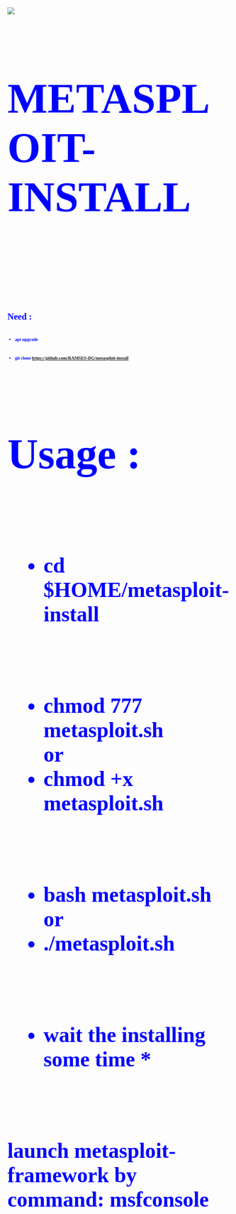 <html> 
 <body> 

<img src='https://encrypted-tbn0.gstatic.com/images?q=tbn:ANd9GcRBzRBn_8-oCwOlFuF6dOlnr7TBIGDMfaRkug&usqp=CAU'> 

<br>
 
<font color=blue size='10px' face='tahoma'>
 <h1>  <b> METASPLOIT-INSTALL <br> </h1>
<br>
<br>
 <font size='1px'>
<h1>  Need : </h1>
<br> 

* apt upgrade
<br> 

* git clone https://github.com/RAMSES-DG/metasploit-install

<br>
<font size='1px'>



<font color=blue size='10px' face='tahoma'>
 <h1>  <b> Usage : <br> </h1>
  </body>
<br> 

* cd $HOME/metasploit-install
<br> 

  * chmod 777 metasploit.sh  
        or
  * chmod +x metasploit.sh
<br> 

* bash metasploit.sh  
        or
* ./metasploit.sh
<br> 

   * wait the installing some time *
<br> 

launch metasploit-framework by command: msfconsole
</body> 
</html> 
